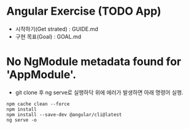 # Angular Exercise (TODO App)

- 시작하기(Get strated) : GUIDE.md
- 구현 목표(Goal) : GOAL.md

# No NgModule metadata found for 'AppModule'.

- git clone 후 ng serve로 실행하닥 위에 에러가 발생하면 아래 명령어 실행.

```
npm cache clean --force
npm install
npm install --save-dev @angular/cli@latest
ng serve -o
```

